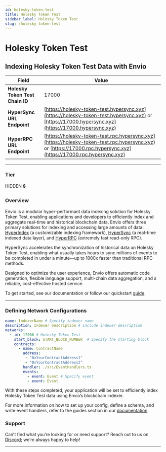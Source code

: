 ```yaml
---
id: holesky-token-test
title: Holesky Token Test
sidebar_label: Holesky Token Test
slug: /holesky-token-test
---
```


# Holesky Token Test

## Indexing Holesky Token Test Data with Envio

| **Field**                     | **Value**                                                                                          |
|-------------------------------|----------------------------------------------------------------------------------------------------|
| **Holesky Token Test Chain ID**     | 17000                                                                                            |
| **HyperSync URL Endpoint**    | [https://holesky-token-test.hypersync.xyz](https://holesky-token-test.hypersync.xyz) or [https://17000.hypersync.xyz](https://17000.hypersync.xyz) |
| **HyperRPC URL Endpoint**     | [https://holesky-token-test.rpc.hypersync.xyz](https://holesky-token-test.rpc.hypersync.xyz) or [https://17000.rpc.hypersync.xyz](https://17000.rpc.hypersync.xyz) |

---

### Tier

HIDDEN 🔒

### Overview

Envio is a modular hyper-performant data indexing solution for Holesky Token Test, enabling applications and developers to efficiently index and aggregate real-time and historical blockchain data. Envio offers three primary solutions for indexing and accessing large amounts of data: [HyperIndex](/docs/HyperIndex/overview) (a customizable indexing framework), [HyperSync](/docs/HyperSync/overview) (a real-time indexed data layer), and [HyperRPC](/docs/HyperRPC/overview-hyperrpc) (extremely fast read-only RPC).

HyperSync accelerates the synchronization of historical data on Holesky Token Test, enabling what usually takes hours to sync millions of events to be completed in under a minute—up to 1000x faster than traditional RPC methods.

Designed to optimize the user experience, Envio offers automatic code generation, flexible language support, multi-chain data aggregation, and a reliable, cost-effective hosted service.

To get started, see our documentation or follow our quickstart [guide](/docs/HyperIndex/contract-import).

---

### Defining Network Configurations

```yaml
name: IndexerName # Specify indexer name
description: Indexer Description # Include indexer description
networks:
  - id: 17000 # Holesky Token Test  
    start_block: START_BLOCK_NUMBER  # Specify the starting block
    contracts:
      - name: ContractName
        address:
         - "0xYourContractAddress1"
         - "0xYourContractAddress2"
        handler: ./src/EventHandlers.ts
        events:
          - event: Event # Specify event
          - event: Event
```

With these steps completed, your application will be set to efficiently index Holesky Token Test data using Envio’s blockchain indexer.

For more information on how to set up your config, define a schema, and write event handlers, refer to the guides section in our [documentation](/docs/HyperIndex/configuration-file).

### Support

Can’t find what you’re looking for or need support? Reach out to us on [Discord](https://discord.com/invite/Q9qt8gZ2fX); we’re always happy to help!

---

